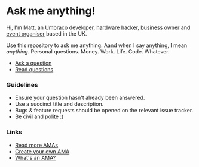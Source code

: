 # Ask me anything!

Hi, I'm Matt, an [Umbraco](http://www.umbraco.com) developer, [hardware hacker](http://www.circuitbeard.co.uk), [business owner](http://outfield.digital) and [event organiser](http://codecab.in) based in the UK.

Use this repository to ask me anything. Aand when I say anything, I mean *anything*. Personal questions. Money. Work. Life. Code. Whatever.

* [Ask a question](../../issues/new) 
* [Read questions](../../issues?q=is%3Aissue+is%3Aclosed)

### Guidelines

- Ensure your question hasn't already been answered.
- Use a succinct title and description.
- Bugs & feature requests should be opened on the relevant issue tracker.
- Be civil and polite :)

### Links

- [Read more AMAs](https://github.com/sindresorhus/amas)
- [Create your own AMA](https://github.com/sindresorhus/amas/blob/master/create-ama.md)
- [What's an AMA?](https://en.wikipedia.org/wiki/Reddit#IAmA_and_AMA)
